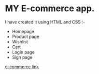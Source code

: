 # MY E-commerce app.

I have created it using HTML and CSS :-

* Homepage
* Product page
* Wishlist
* Cart
* Login page
* Sign page

 [e-commerce link](https://gracious-ardinghelli-29a6fc.netlify.app/)

